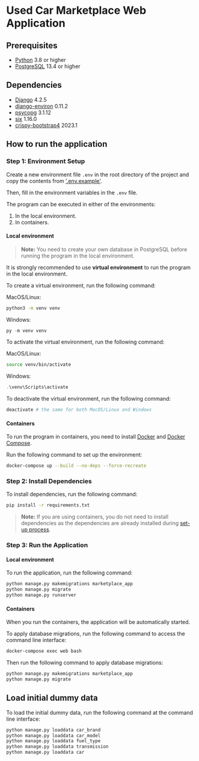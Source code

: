 # Used Car Marketplace Web Application

## Prerequisites

- [Python](https://www.python.org/downloads/) 3.8 or higher
- [PostgreSQL](https://www.postgresql.org/download/) 13.4 or higher

## Dependencies

- [Django](https://pypi.org/project/Django/) 4.2.5
- [django-environ](https://pypi.org/project/django-environ/) 0.11.2
- [psycopg](https://pypi.org/project/psycopg/) 3.1.12
- [six](https://pypi.org/project/six/) 1.16.0
- [crispy-bootstrap4](https://pypi.org/project/crispy-bootstrap4/) 2023.1

## How to run the application

### Step 1: Environment Setup

Create a new environment file `.env` in the root directory of the project and copy the contents from ['.env.example'](.env.example).

Then, fill in the environment variables in the `.env` file.

The program can be executed in either of the environments:

1. In the local environment.
2. In containers.

#### Local environment

> **Note:** You need to create your own database in PostgreSQL before running the program in the local environment.

It is strongly recommended to use **virtual environment** to run the program in the local environment.

To create a virtual environment, run the following command:

MacOS/Linux:

```bash
python3 -m venv venv
```

Windows:

```powershell
py -m venv venv
```

To activate the virtual environment, run the following command:

MacOS/Linux:

```bash
source venv/bin/activate
```

Windows:

```powershell
.\venv\Scripts\activate
```

To deactivate the virtual environment, run the following command:

```bash
deactivate # the same for both MacOS/Linux and Windows
```

#### Containers

To run the program in containers, you need to install [Docker](https://docs.docker.com/get-docker/) and [Docker Compose](https://docs.docker.com/compose/install/).

Run the following command to set up the environment:

```bash
docker-compose up --build --no-deps --force-recreate
```

### Step 2: Install Dependencies

To install dependencies, run the following command:

```bash
pip install -r requirements.txt
```

> **Note:** If you are using containers, you do not need to install dependencies as the dependencies are already installed during [set-up process](#containers).

### Step 3: Run the Application

#### Local environment

To run the application, run the following command:

```bash
python manage.py makemigrations marketplace_app
python manage.py migrate
python manage.py runserver
```

#### Containers

When you run the containers, the application will be automatically started.

To apply database migrations, run the following command to access the command line interface:

```bash
docker-compose exec web bash
```

Then run the following command to apply database migrations:

```bash
python manage.py makemigrations marketplace_app
python manage.py migrate
```

## Load initial dummy data

To load the initial dummy data, run the following command at the command line interface:

```bash
python manage.py loaddata car_brand
python manage.py loaddata car_model
python manage.py loaddata fuel_type
python manage.py loaddata transmission
python manage.py loaddata car
```